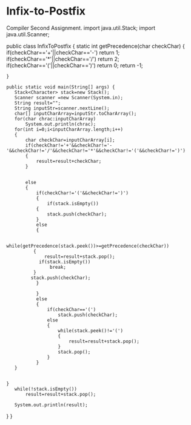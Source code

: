 # Infix-to-Postfix
Compiler Second Assignment.
import java.util.Stack;
import java.util.Scanner;

public class InfixToPostfix {
    static int getPrecedence(char checkChar)
    {
        if(checkChar=='+'||checkChar=='-')
            return 1;
         if(checkChar=='*'||checkChar=='/')
            return 2;
         if(checkChar=='('||checkChar==')')
            return 0;
         return -1;
       
            
    }

    public static void main(String[] args) {
       Stack<Character> stack=new Stack();
       Scanner scanner =new Scanner(System.in);
       String result="";
       String inputStr=scanner.nextLine();
       char[] inputCharArray=inputStr.toCharArray();
       for(char chrac:inputCharArray)
           System.out.println(chrac);
       for(int i=0;i<inputCharArray.length;i++)
       {
           char checkChar=inputCharArray[i];
           if(checkChar!='+'&&checkChar!='-'&&checkChar!='/'&&checkChar!='*'&&checkChar!='('&&checkChar!=')')
           {
               result=result+checkChar;
           }
           
           
           else  
           {     
               if(checkChar!='('&&checkChar!=')')
               { 
                   if(stack.isEmpty())
               {
                   stack.push(checkChar);
               }
               else
               {
                 
                while(getPrecedence(stack.peek())>=getPrecedence(checkChar))
              {   
                  result=result+stack.pop();
                if(stack.isEmpty())
                    break;
              }
             stack.push(checkChar);
               }
               
               }
               else
               {
                   if(checkChar=='(')
                       stack.push(checkChar);
                   else
                   {
                       while(stack.peek()!='(')
                       {
                           result=result+stack.pop();
                       }
                       stack.pop();
                   }
               }
       }
           
           
    }
       while(!stack.isEmpty())
           result=result+stack.pop();
       
       System.out.println(result);
}
}
